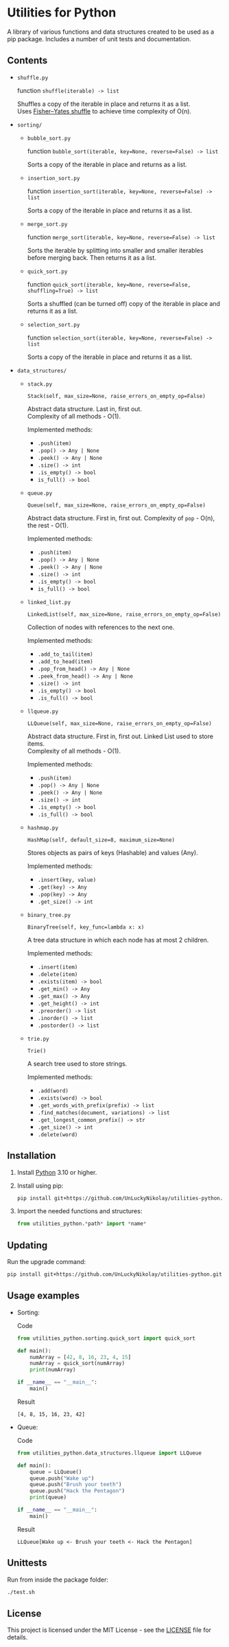 # Utilities for Python

A library of various functions and data structures created to be used as a pip package. Includes a number of unit tests and documentation.

## Contents

* `shuffle.py`

    function `shuffle(iterable) -> list`

	Shuffles a copy of the iterable in place and returns it as a list.  
	Uses [Fisher–Yates shuffle](https://en.wikipedia.org/wiki/Fisher–Yates_shuffle) to achieve time complexity of O(n).

* `sorting/`
	* `bubble_sort.py`

		function `bubble_sort(iterable, key=None, reverse=False) -> list`

		Sorts a copy of the iterable in place and returns as a list.

	* `insertion_sort.py`

		function `insertion_sort(iterable, key=None, reverse=False) -> list`

		Sorts a copy of the iterable in place and returns it as a list.

	* `merge_sort.py`

		function `merge_sort(iterable, key=None, reverse=False) -> list`

		Sorts the iterable by splitting into smaller and smaller iterables before merging back. Then returns it as a list.

	* `quick_sort.py`

		function `quick_sort(iterable, key=None, reverse=False, shuffling=True) -> list`

		Sorts a shuffled (can be turned off) copy of the iterable in place and returns it as a list.

	* `selection_sort.py`

		function `selection_sort(iterable, key=None, reverse=False) -> list`

		Sorts a copy of the iterable in place and returns it as a list.

* `data_structures/`
	* `stack.py`

		`Stack(self, max_size=None, raise_errors_on_empty_op=False)`

		Abstract data structure. Last in, first out.  
    	Complexity of all methods - O(1).
		
		Implemented methods:

		* `.push(item)`
		* `.pop() -> Any | None`
		* `.peek() -> Any | None`
		* `.size() -> int`
		* `.is_empty() -> bool`
		* `is_full() -> bool`

	* `queue.py`

		`Queue(self, max_size=None, raise_errors_on_empty_op=False)`
	
    	Abstract data structure. First in, first out.
    	Complexity of `pop` - O(n), the rest - O(1).
		
		Implemented methods:

		* `.push(item)`
		* `.pop() -> Any | None`
		* `.peek() -> Any | None`
		* `.size() -> int`
		* `.is_empty() -> bool`
		* `is_full() -> bool`

	* `linked_list.py`

		`LinkedList(self, max_size=None, raise_errors_on_empty_op=False)`
	
    	Collection of nodes with references to the next one.
		
		Implemented methods:

		* `.add_to_tail(item)`
		* `.add_to_head(item)`
		* `.pop_from_head() -> Any | None`
		* `.peek_from_head() -> Any | None`
		* `.size() -> int`
		* `.is_empty() -> bool`
		* `.is_full() -> bool`

	* `llqueue.py`

		`LLQueue(self, max_size=None, raise_errors_on_empty_op=False)`

    	Abstract data structure. First in, first out. Linked List used to store items.  
    	Complexity of all methods - O(1).
		
		Implemented methods:

		* `.push(item)`
		* `.pop() -> Any | None`
		* `.peek() -> Any | None`
		* `.size() -> int`
		* `.is_empty() -> bool`
		* `.is_full() -> bool`

	* `hashmap.py`

		`HashMap(self, default_size=8, maximum_size=None)`
	
    	Stores objects as pairs of keys (Hashable) and values (Any).
		
		Implemented methods:

		* `.insert(key, value)`
		* `.get(key) -> Any`
		* `.pop(key) -> Any`
		* `.get_size() -> int`

	* `binary_tree.py`

		`BinaryTree(self, key_func=lambda x: x)`

		A tree data structure in which each node has at most 2 children.

		Implemented methods:

		* `.insert(item)`
		* `.delete(item)`
		* `.exists(item) -> bool`
		* `.get_min() -> Any`
		* `.get_max() -> Any`
		* `.get_height() -> int`
		* `.preorder() -> list`
		* `.inorder() -> list`
		* `.postorder() -> list`

	* `trie.py`

		`Trie()`

		A search tree used to store strings.

		Implemented methods:

		* `.add(word)`
		* `.exists(word) -> bool`
		* `.get_words_with_prefix(prefix) -> list`
		* `.find_matches(document, variations) -> list`
		* `.get_longest_common_prefix() -> str`
		* `.get_size() -> int`
		* `.delete(word)`

## Installation

1. Install [Python](https://www.python.org/downloads) 3.10 or higher.

2. Install using pip:

	```bash
	pip install git+https://github.com/UnLuckyNikolay/utilities-python.git
	```

3. Import the needed functions and structures:

	```python
	from utilities_python.*path* import *name*
	```

## Updating

Run the upgrade command:

```bash
pip install git+https://github.com/UnLuckyNikolay/utilities-python.git --upgrade
```

## Usage examples

* Sorting:

	Code

	```python
	from utilities_python.sorting.quick_sort import quick_sort

	def main():
		numArray = [42, 8, 16, 23, 4, 15]
		numArray = quick_sort(numArray)
		print(numArray)

	if __name__ == "__main__":
		main()
	```

	Result

	```
	[4, 8, 15, 16, 23, 42]
	```

* Queue:

	Code

	```python
	from utilities_python.data_structures.llqueue import LLQueue

	def main():
		queue = LLQueue()
		queue.push("Wake up")
		queue.push("Brush your teeth")
		queue.push("Hack the Pentagon")
		print(queue)

	if __name__ == "__main__":
		main()
	```

	Result

	```
	LLQueue[Wake up <- Brush your teeth <- Hack the Pentagon]
	```

## Unittests

Run from inside the package folder:

```bash
./test.sh
```

## License

This project is licensed under the MIT License - see the [LICENSE](LICENSE) file for details.